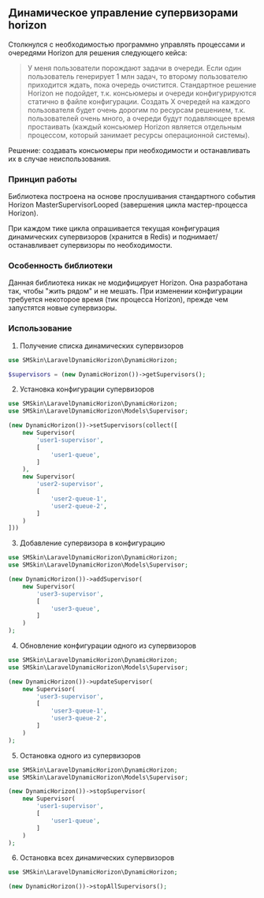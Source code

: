 ## Динамическое управление супервизорами horizon
Столкнулся с необходимостью программно управлять процессами и очередями Horizon для решения следующего кейса:

> У меня пользователи порождают задачи в очереди. Если один пользователь генерирует 1 млн задач, то второму пользователю приходится ждать, пока очередь очистится. Стандартное решение Horizon не подойдет, т.к. консьюмеры и очереди конфигурируются статично в файле конфигурации. Создать Х очередей на каждого пользователя будет очень дорогим по ресурсам решением, т.к. пользователей очень много, а очереди будут подавляющее время простаивать (каждый консьюмер Horizon является отдельным процессом, который занимает ресурсы операционной системы).

Решение: создавать консьюмеры при необходимости и останавливать их в случае неиспользования.

### Принцип работы
Библиотека построена на основе прослушивания стандартного события Horizon MasterSupervisorLooped (завершения цикла мастер-процесса Horizon).

При каждом тике цикла опрашивается текущая конфигурация динамических супервизоров (хранится в Redis) и поднимает/останавливает супервизоры по необходимости.

### Особенность библиотеки
Данная библиотека никак не модифицирует Horizon. Она разработана так, чтобы "жить рядом" и не мешать. При изменении конфигурации требуется некоторое время (тик процесса Horizon), прежде чем запустятся новые супервизоры.

### Использование
1. Получение списка динамических супервизоров
```php
use SMSkin\LaravelDynamicHorizon\DynamicHorizon;

$supervisors = (new DynamicHorizon())->getSupervisors();
```
2. Установка конфигурации супервизоров
```php
use SMSkin\LaravelDynamicHorizon\DynamicHorizon;  
use SMSkin\LaravelDynamicHorizon\Models\Supervisor;

(new DynamicHorizon())->setSupervisors(collect([
    new Supervisor(
        'user1-supervisor',
        [
            'user1-queue',
        ]
    ),
    new Supervisor(
        'user2-supervisor',
        [
            'user2-queue-1',
            'user2-queue-2',
        ]
    )
]))
```
3. Добавление супервизора в конфигурацию
```php
use SMSkin\LaravelDynamicHorizon\DynamicHorizon;  
use SMSkin\LaravelDynamicHorizon\Models\Supervisor;

(new DynamicHorizon())->addSupervisor(
    new Supervisor(
        'user3-supervisor',
        [
            'user3-queue',
        ]
    )
);
```
4. Обновление конфигурации одного из супервизоров
```php
use SMSkin\LaravelDynamicHorizon\DynamicHorizon;  
use SMSkin\LaravelDynamicHorizon\Models\Supervisor;

(new DynamicHorizon())->updateSupervisor(
    new Supervisor(
        'user3-supervisor',
        [
            'user3-queue-1',
            'user3-queue-2',
        ]
    )
);
```
5. Остановка одного из супервизоров
```php
use SMSkin\LaravelDynamicHorizon\DynamicHorizon;  
use SMSkin\LaravelDynamicHorizon\Models\Supervisor;

(new DynamicHorizon())->stopSupervisor(
    new Supervisor(
        'user1-supervisor',
        [
            'user1-queue',
        ]
    )
);
```
6. Остановка всех динамических супервизоров
```php
use SMSkin\LaravelDynamicHorizon\DynamicHorizon;  

(new DynamicHorizon())->stopAllSupervisors();
```
